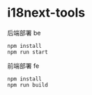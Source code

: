 # i18next-tools

后端部署 be

```
npm install
npm run start
```

前端部署 fe

```
npm install
npm run build
```